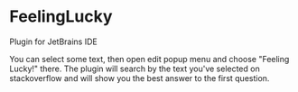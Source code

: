 # FeelingLucky
Plugin for JetBrains IDE

You can select some text, then open edit popup menu and choose "Feeling Lucky!" there. 
The plugin will search by the text you've selected on stackoverflow and will show you the best answer to the first question.
